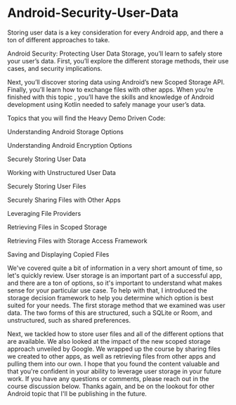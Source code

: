 # Android-Security-User-Data
 Storing user data is a key consideration for every Android app, and there a ton of different approaches to take. 

 Android Security: Protecting User Data Storage, you’ll learn to safely store your user’s data. First,  you’ll explore the different storage methods, their use cases, and security implications. 

Next, you’ll discover storing data using Android’s new Scoped Storage API. Finally, you’ll learn how to exchange files with other apps. When you’re finished with this topic , you’ll have the skills and knowledge of Android development using Kotlin needed to safely manage your user’s data. 

Topics that you will find the Heavy Demo Driven Code:

Understanding Android Storage Options

Understanding Android Encryption Options

Securely Storing User Data

Working with Unstructured User Data

Securely Storing User Files

Securely Sharing Files with Other Apps

Leveraging File Providers

Retrieving Files in Scoped Storage

Retrieving Files with Storage Access Framework

Saving and Displaying Copied Files

We've covered quite a bit of information in a very short amount of time, so let's quickly review. User storage is an important part of a successful app, and there are a ton of options, so it's important to understand what makes sense for your particular use case. To help with that, I introduced the storage decision framework to help you determine which option is best suited for your needs. The first storage method that we examined was user data. The two forms of this are structured, such a SQLite or Room, and unstructured, such as shared preferences. 

Next, we tackled how to store user files and all of the different options that are available. We also looked at the impact of the new scoped storage approach unveiled by Google. We wrapped up the course by sharing files we created to other apps, as well as retrieving files from other apps and pulling them into our own. I hope that you found the content valuable and that you're confident in your ability to leverage user storage in your future work. If you have any questions or comments, please reach out in the course discussion below. Thanks again, and be on the lookout for other Android topic that I'll be publishing in the future.
